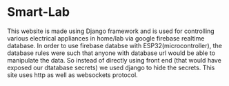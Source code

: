 # Smart-Lab
This website is made using Django framework and is used for controlling various electrical appliances in home/lab via google firebase realtime database.
In order to use firebase databse with ESP32(microcontroller), the database rules were such that anyone with database url would be able to manipulate the data.
So instead of directly using front end (that would have exposed our dtatabase secrets) we used django to hide the secrets. 
This site uses http as well as websockets protocol.
